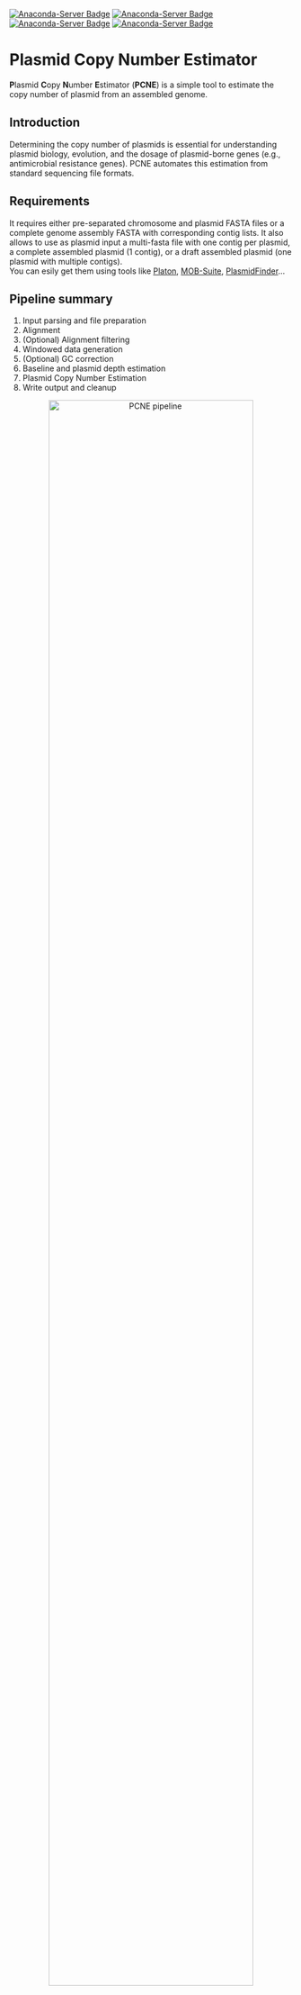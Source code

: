 [![Anaconda-Server Badge](https://anaconda.org/bioconda/pcne/badges/version.svg)](https://anaconda.org/bioconda/pcne)
[![Anaconda-Server Badge](https://anaconda.org/bioconda/pcne/badges/downloads.svg)](https://anaconda.org/bioconda/pcne)
[![Anaconda-Server Badge](https://anaconda.org/bioconda/pcne/badges/latest_release_date.svg)](https://anaconda.org/bioconda/pcne)
[![Anaconda-Server Badge](https://anaconda.org/bioconda/pcne/badges/license.svg)](https://anaconda.org/bioconda/pcne)

# Plasmid Copy Number Estimator
**P**lasmid **C**opy **N**umber **E**stimator (**PCNE**) is a simple tool to estimate the copy number of plasmid from an assembled genome. <br>
## Introduction
Determining the copy number of plasmids is essential for understanding plasmid biology, evolution, and the dosage of plasmid-borne genes (e.g., antimicrobial resistance genes). PCNE automates this estimation from standard sequencing file formats. <br>

## Requirements
It requires either pre-separated chromosome and plasmid FASTA files or a complete genome assembly FASTA with corresponding contig lists. It also allows to use as plasmid input a multi-fasta file with one contig per plasmid, a complete assembled plasmid (1 contig), or a draft assembled plasmid (one plasmid with multiple contigs). <br>
You can esily get them using tools like [Platon](https://github.com/oschwengers/platon), [MOB-Suite](https://github.com/phac-nml/mob-suite), [PlasmidFinder](https://github.com/genomicepidemiology/plasmidfinder)...

## Pipeline summary
1) Input parsing and file preparation
2) Alignment
3) (Optional) Alignment filtering
4) Windowed data generation
5) (Optional) GC correction
6) Baseline and plasmid depth estimation
7) Plasmid Copy Number Estimation
8) Write output and cleanup

<p align="center">
  <img title="PCNE pipeline" src="figure/Workflow_v2.0.0.png" width=85%>

## Dependencies
The tool relies on the following softwares, which will be installed automatically by Conda:<br>
1) **BWA** (tested with v0.7.18)<br>
2) **Samtools** (tested with v1.20)<br>
4) **bedtools** (tested with v2.31.1)
5) **R** (tested with v4.4.3)<br>
6) **R Packages**: readr (v2.1.5), dplyr (v1.1.4), ggplot2(v3.5.2), purrr(v1.0.0)<br>

## Installation
### Bioconda [![install with bioconda](https://img.shields.io/badge/install%20with-bioconda-blue.svg?style=flat)](http://bioconda.github.io/recipes/pcne/README.html)

Install Plasmid Copy Number Estimator via [BioConda](https://bioconda.github.io/)<br>
1) **Set up Conda Channels:**<br>

```
conda config --add channels defaults
conda config --add channels bioconda
conda config --add channels conda-forge
```
2) **Create a new environment and install:**<br>
```
conda create -n pcne_env -c conda-forge -c bioconda pcne
conda activate pcne_env
```
### Docker [![Static Badge](https://img.shields.io/badge/Install_with-Docker-green)](https://hub.docker.com/r/riccabolla/pcne/tags)
You can use [Docker](https://hub.docker.com/repository/docker/riccabolla/pcne/general):

```
docker pull riccabolla/pcne:2.0.0
docker run riccabolla/pcne:2.0.0 pcne -h
```
### Ubuntu
```
sudo apt install -y bwa samtools r-base bedtools bc
R
install.packages(c("readr", "dplyr", "ggplot2", "purrr"))
q()
git clone https://github.com/riccabolla/PCNE.git 
bash PCNE/bin/pcne -h
```
## Quick Usage
```
pcne -c <chromosome.fasta> -p <plasmid.fasta> -r <reads_R1.fastq.gz> -R <reads_R2.fastq.gz> [-t <threads>] [-o <output_prefix>]
```
## Command line options
```
  -c, --chromosome <file>    Path to chromosome FASTA file (Required)  
  -p, --plasmid <file>       Path to plasmid FASTA file (Required)  
                             Use with `--single-plasmid` if file contains one fragmented plasmid  
  -a, --assembly <file>      Path to the assembled genome FASTA file (Required)  
  -C, --chr-list <file>      Path to file containing chromosome contig names (Required)  
  -P, --plasmid-list <file>  Path to file containing plasmid contig names (Required)  
  -r, --reads1 <file>        Path to forward reads (FASTQ) (Mandatory)  
  -R, --reads2 <file>        Path to reverse reads (FASTQ) (Mandatory)  
  -Q, --min-quality <int>    Minimum mapping quality (MQ) for read filtering (default: OFF)  
  -F, --filter <int>         SAM flag to exclude reads (default: OFF)  
  -l, --plot                 Generate a plot of estimated copy numbers (.png)  
  -s, --single-plasmid       Treat all contigs in `-p` FASTA as one fragmented plasmid  
  --gc-correction            Enable GC-correction
  --gc-frac <float>          Specify LOESS smoothing fraction (default: AUTO)
  --gc-window <int>          Specify windows-size (default: 1000 bp)
  --gc-plot <file>           Generate GC plot
  -t, --threads <int>        Number of threads to use (default: 1)  
  -o, --output <str>         Prefix for output files (default: pcne)  
  -k, --keep-intermediate    Keep intermediate files (default: OFF)  
  -v, --version              Show version information  
  -h, --help                 Show help message 
```

## Run the tool

The tool can be run in two different ways: <br>
**Mode 1**: it requires two separate `FASTA` files for chromosome and plasmid(s). <br>
```
#Example Mode 1
pcne \ 
  -c my_sample.chromosome.fasta \ 
  -p my_sample.plasmid.fasta \ 
  -r my_sample_R1.fastq.gz \ 
  -R my_sample_R2.fastq.gz \ 
  -t 8 \ 
  -o my_sample_pcne
```
**Mode 2**: it requires an assembled `FASTA` file, a list file with contig(s) assigned to chromosome, and a list file of contig(s) assigned to plasmid(S).
The list should be structured as follow:
```
plasmid1_contig
plasmid2_contig
plasmid3_contig
...
```
```
#Example Mode 2
pcne \ 
  -a my_sample_assembly.fasta \
  -C chromosome.list \
  -P plasmid.list \ 
  -r my_sample_R1.fastq.gz \ 
  -R my_sample_R2.fastq.gz \ 
  -t 8 \ 
  -o my_sample_pcne
```
**Note**: if files are not in the working folder, provide the PATH. <br>

For both modes the main output is a `TSV` file. <br>
Example `output.tsv`: <br>

|sample | plasmid_contig |length | mean_depth |baseline_mean_depth |normalization_mode |estimated_copy_number |
|---|---|---|---|---|---|---|
|isolate_1|plasmid_contig_ 1|54321 |152.75|31.45|Whole_Chromosome|4.86|
|isolate_1|plasmid_contig_2_IncFIB|9876|28.50|31.45|Whole_Chromosome|0.91|
|...|...|...|...|...|...|...| 

Columns: <br>
* **sample**: Name of the output file
* **plasmid_contig**: Name of the plasmid contig (from the input plasmid FASTA).<br>
* **length**: Length of the plasmid contig in base pairs.<br>
* **mean_depth**: Average sequencing depth calculated for this plasmid contig.<br>
* **baseline_mean_depth**: Baseline coverage depth.<br>
* **normalization mdoe**: how baseline coverage depth was calculated <br>
* **estimated_copy_number**: The calculated copy number (mean_depth / baseline_mean_depth).<br>

## Summarizing multiple results
After running pcne in batch on multiple isolates, you can use `pcne_summary` to combine all results together and generate a summary plot.

```
cd $working_dir
pcne_summary
```
This will create two files:
* `pcne_summary_all_results.tsv`
* `pcne_summary_plot.png`

## Optional parameters
Optional parameters are designed to enhance overall accuracy, especially under challenging or non-ideal conditions. Each parameter is tunable, allowing the user to find the best combination to fit their data.
### --gc-correction
This flag enables a model-based correction for GC content bias in sequencing data. <br>
Use this option if you suspect your sequencing data may have GC bias, which is common for libraries prepared with PCR amplification steps. If you are using a PCR-free workflow or your control data shows a very flat GC-to-depth profile, this step may not be necessary.
### --min-quality / -Q
This sets the minimum mapping quality (MAPQ) for a read to be included in the analysis. A high score means high confidence; a low score means the read could have aligned equally well to multiple different locations. <br>
Use this to filter out ambiguously mapped reads.
### --filter / -F
This sets the SAM flag used to filter out reads. Use this to exclude reads with undesirable properties (ex. PCR artifacts)

## <a name="Next-features"></a>Next features
### Major updates
#### Long-read only support
This new feature has the goal to extend PCNE usage to experiments where no short-reads are available.

### **License**<br>
This project is licensed under the MIT License - see the [LICENSE](https://github.com/riccabolla/PCNE/blob/main/LICENSE) file for details.<br>

### **Contact** <br>
riccardo.bollini@hunimed.eu <br>

### **Issues**<br>
Please report any issues or suggestions via the GitHub [Issues](https://github.com/riccabolla/PCNE/issues) page.<br>
